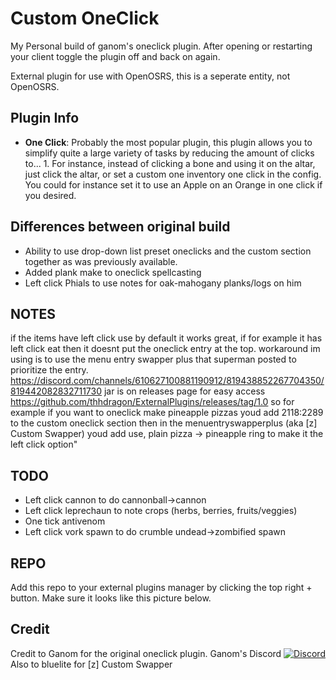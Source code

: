 # Custom OneClick
My Personal build of ganom's oneclick plugin.
After opening or restarting your client toggle the plugin off and back on again.

External plugin for use with OpenOSRS, this is a seperate entity, not OpenOSRS.

## Plugin Info
* __One Click__: Probably the most popular plugin, this plugin allows you to simplify quite a large variety of tasks by reducing the amount of clicks to... 1. For instance, instead of clicking a bone and using it on the altar, just click the altar, or set a custom one inventory one click in the config. You could for instance set it to use an Apple on an Orange in one click if you desired.

## Differences between original build
* Ability to use drop-down list preset oneclicks and the custom section together as was previously available.
* Added plank make to oneclick spellcasting
* Left click Phials to use notes for oak-mahogany planks/logs on him

## NOTES
if the items have left click use by default it works great, if for example it has left click eat then it doesnt put the oneclick entry at the top. workaround im using is to use the menu entry swapper plus that superman posted to prioritize the entry.
https://discord.com/channels/610627100881190912/819438852267704350/819442082832711730
jar is on releases page for easy access
https://github.com/thhdragon/ExternalPlugins/releases/tag/1.0
so for example if you want to oneclick make pineapple pizzas youd add
2118:2289
to the custom oneclick section then in the menuentryswapperplus (aka [z] Custom Swapper) youd add
use, plain pizza -> pineapple ring
to make it the left click option"

## TODO
* Left click cannon to do cannonball->cannon
* Left click leprechaun to note crops (herbs, berries, fruits/veggies)
* One tick antivenom
* Left click vork spawn to do crumble undead->zombified spawn

## REPO
Add this repo to your external plugins manager by clicking the top right + button.
Make sure it looks like this picture below.

## Credit
Credit to Ganom for the original oneclick plugin. 
Ganom's Discord
[![Discord](https://discordapp.com/api/guilds/597985733403475982/widget.png?style=shield)](https://discordapp.com/invite/gsoft)  
Also to bluelite for [z] Custom Swapper
